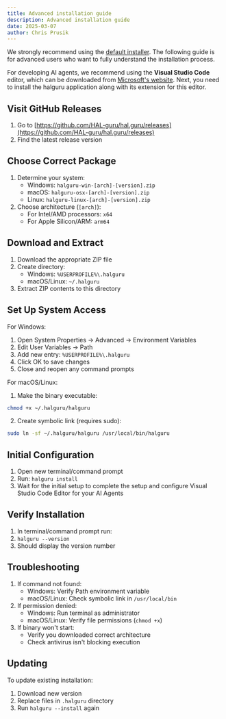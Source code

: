 ```yaml
---
title: Advanced installation guide
description: Advanced installation guide
date: 2025-03-07
author: Chris Prusik
---
```


We strongly recommend using the [default installer](install.md). The following guide is for advanced users who want to fully understand the installation process.

For developing AI agents, we recommend using the **Visual Studio Code** editor, which can be downloaded from [Microsoft's website](https://code.visualstudio.com/download).
Next, you need to install the halguru application along with its extension for this editor.

## Visit GitHub Releases

1. Go to [https://github.com/HAL-guru/hal.guru/releases](https://github.com/HAL-guru/hal.guru/releases)
2. Find the latest release version

## Choose Correct Package

1. Determine your system:
    * Windows: `halguru-win-[arch]-[version].zip`
    * macOS: `halguru-osx-[arch]-[version].zip`
    * Linux: `halguru-linux-[arch]-[version].zip`
2. Choose architecture (`[arch]`):
    * For Intel/AMD processors: `x64`
    * For Apple Silicon/ARM: `arm64`

## Download and Extract

1. Download the appropriate ZIP file
2. Create directory:
    * Windows: `%USERPROFILE%\.halguru`
    * macOS/Linux: `~/.halguru`
3. Extract ZIP contents to this directory

## Set Up System Access

For Windows:

1. Open System Properties → Advanced → Environment Variables
2. Edit User Variables → Path
3. Add new entry: `%USERPROFILE%\.halguru`
4. Click OK to save changes
5. Close and reopen any command prompts

For macOS/Linux:

1. Make the binary executable:

```bash
chmod +x ~/.halguru/halguru
```

2. Create symbolic link (requires sudo):

```bash
sudo ln -sf ~/.halguru/halguru /usr/local/bin/halguru
```

## Initial Configuration

1. Open new terminal/command prompt
2. Run: `halguru install`
3. Wait for the initial setup to complete the setup and configure Visual Studio Code Editor for your AI Agents

## Verify Installation

1. In terminal/command prompt run:
2. `halguru --version`
3. Should display the version number

## Troubleshooting

1. If command not found:
    * Windows: Verify Path environment variable
    * macOS/Linux: Check symbolic link in `/usr/local/bin`
2. If permission denied:
    * Windows: Run terminal as administrator
    * macOS/Linux: Verify file permissions (`chmod +x`)
3. If binary won't start:
    * Verify you downloaded correct architecture
    * Check antivirus isn't blocking execution

## Updating

To update existing installation:

1. Download new version
2. Replace files in `.halguru` directory
3. Run `halguru --install` again
